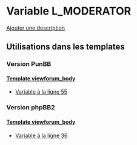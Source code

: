 # Variable L_MODERATOR
[Ajouter une description](https://fa-tvars.appspot.com/var/L_MODERATOR)

## Utilisations dans les templates

### Version PunBB

#### [Template viewforum_body](punbb/viewforum_body.md)
* [Variable &agrave; la ligne 55](../punbb/viewforum_body.tpl#L55)

### Version phpBB2

#### [Template viewforum_body](subsilver/viewforum_body.md)
* [Variable &agrave; la ligne 36](../subsilver/viewforum_body.tpl#L36)